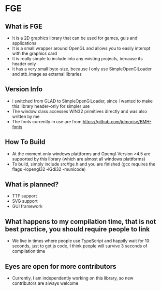 ﻿# FGE
## What is FGE
* It is a 2D graphics library that can be used for games, guis and applications
* It is a small wrapper around OpenGL and allows you to easily interopt with the graphics card
* It is really simple to include into any existing projects, because its header only
* It has a very small byte-size, because I only use SimpleOpenGlLoader and stb_image as external libraries
## Version Info
* I switched from GLAD to SimpleOpenGlLoader, since I wanted to make this library header-only for simpler use
* The window class accesses WIN32 primitives directly and was also written by me
* The fonts currently in use are from https://github.com/jdmorise/BMH-fonts
## How To Build
* At the moment only windows plattforms and Opengl-Version >4.5 are supported by this library (which are almost all windows plattforms)
* To build, simply include src/fge.h and you are finished (gcc requires the flags -lopengl32 -lGdi32 -municode)
## What is planned?
* TTF support
* SVG support
* GUI framework
## What happens to my compilation time, that is not best practice, you should require people to link
* We live in times where people use TypeScript and happily wait for 10 seconds, just to get js code, I think people will survive 3 seconds of compilation time
## Eyes are open for more contributors
* Currently, I am independently working on this library, so new contributors are always welcome
  

